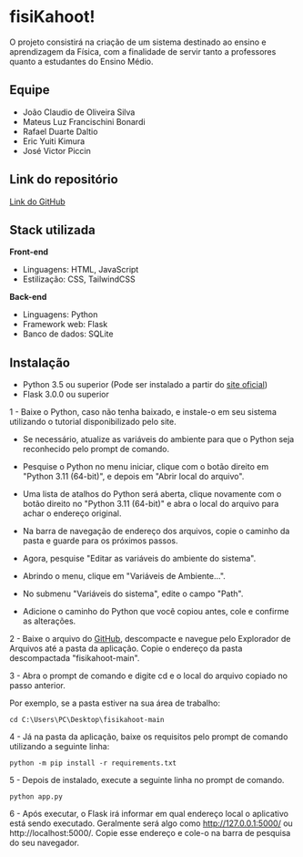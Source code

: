 
# fisiKahoot!
O projeto consistirá na criação de um sistema destinado ao ensino e aprendizagem da Física, com a finalidade de servir tanto a professores quanto a estudantes do Ensino Médio.
## Equipe

- João Claudio de Oliveira Silva
- Mateus Luz Francischini Bonardi
- Rafael Duarte Daltio
- Eric Yuiti Kimura
- José Victor Piccin
## Link do repositório

[Link do GitHub](https://github.com/JoaoClaudioSilva/certificadora)
## Stack utilizada

**Front-end**
- Linguagens: HTML, JavaScript
- Estilização: CSS, TailwindCSS

**Back-end** 
- Linguagens: Python
- Framework web: Flask
- Banco de dados: SQLite

## Instalação

- Python 3.5 ou superior (Pode ser instalado a partir do [site oficial](https://www.python.org/downloads/))
- Flask 3.0.0 ou superior

1 - Baixe o Python, caso não tenha baixado, e instale-o em seu sistema utilizando o tutorial disponibilizado pelo site.

- Se necessário, atualize as variáveis do ambiente para que o Python seja reconhecido pelo prompt de comando.

- Pesquise o Python no menu iniciar, clique com o botão direito em "Python 3.11 (64-bit)", e depois em "Abrir local do arquivo".

- Uma lista de atalhos do Python será aberta, clique novamente com o botão direito no "Python 3.11 (64-bit)" e abra o local do arquivo para achar o endereço original.

- Na barra de navegação de endereço dos arquivos, copie o caminho da pasta e guarde para os próximos passos.

- Agora, pesquise "Editar as variáveis do ambiente do sistema".

- Abrindo o menu, clique em "Variáveis de Ambiente...".

- No submenu "Variáveis do sistema", edite o campo "Path".

- Adicione o caminho do Python que você copiou antes, cole e confirme as alterações. 

2 - Baixe o arquivo do [GitHub](https://github.com/JoaoClaudioSilva/fisikahoot), descompacte e navegue pelo Explorador de Arquivos até a pasta da aplicação. Copie o endereço da pasta descompactada "fisikahoot-main".

3 - Abra o prompt de comando e digite cd e o local do arquivo copiado no passo anterior.

Por exemplo, se a pasta estiver na sua área de trabalho:
```shell
cd C:\Users\PC\Desktop\fisikahoot-main
```
4 - Já na pasta da aplicação, baixe os requisitos pelo prompt de comando utilizando a seguinte linha:
```shell
python -m pip install -r requirements.txt
```

5 - Depois de instalado, execute a seguinte linha no prompt de comando.
```shell
python app.py
```

6 - Após executar, o Flask irá informar em qual endereço local o aplicativo está sendo executado. Geralmente será algo como http://127.0.0.1:5000/ ou http://localhost:5000/. Copie esse endereço e cole-o na barra de pesquisa do seu navegador.
